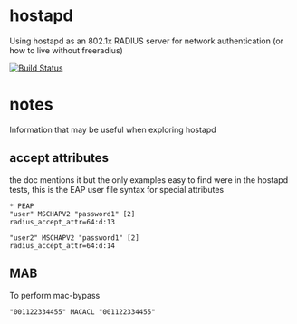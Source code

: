 hostapd
===

Using hostapd as an 802.1x RADIUS server for network authentication (or how to live without freeradius)

[![Build Status](https://travis-ci.org/epiphyte/radiucal.png)](https://travis-ci.org/epiphyte/radiucal)

# notes

Information that may be useful when exploring hostapd

## accept attributes

the doc mentions it but the only examples easy to find were in the hostapd tests, this is the EAP user file syntax for special attributes
```
* PEAP
"user" MSCHAPV2 "password1" [2]
radius_accept_attr=64:d:13

"user2" MSCHAPV2 "password1" [2]
radius_accept_attr=64:d:14
```

## MAB

To perform mac-bypass
```
"001122334455" MACACL "001122334455"
```
